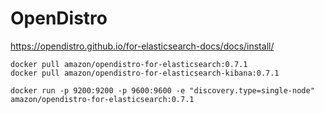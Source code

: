 # OpenDistro

https://opendistro.github.io/for-elasticsearch-docs/docs/install/

```
docker pull amazon/opendistro-for-elasticsearch:0.7.1
docker pull amazon/opendistro-for-elasticsearch-kibana:0.7.1
```

```
docker run -p 9200:9200 -p 9600:9600 -e "discovery.type=single-node" amazon/opendistro-for-elasticsearch:0.7.1
```


```

```
